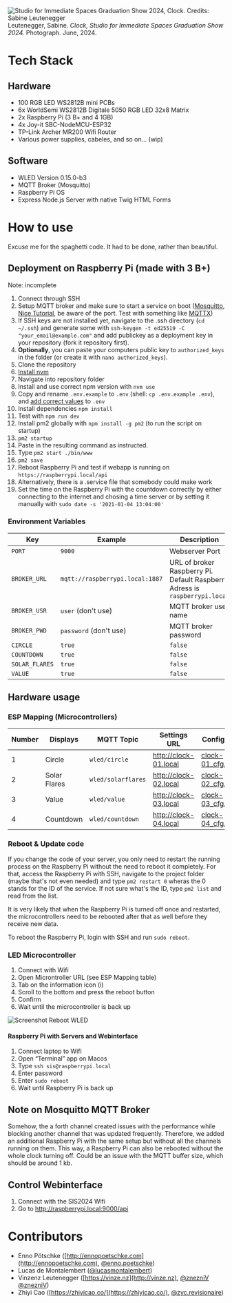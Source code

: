 ![Studio for Immediate Spaces Graduation Show 2024, Clock. Credits: Sabine Leutenegger](doc/clock.jpg)
Leutenegger, Sabine. *Clock, Studio for Immediate Spaces Graduation Show 2024.* Photograph. June, 2024.

# Tech Stack
## Hardware
- 100 RGB LED WS2812B mini PCBs
- 6x WorldSemi WS2812B Digitale 5050 RGB LED 32x8 Matrix
- 2x Raspberry Pi (3 B+ and 4 1GB)
- 4x Joy-it SBC-NodeMCU-ESP32
- TP-Link Archer MR200 Wifi Router
- Various power supplies, cabeles, and so on… (wip)

## Software
- WLED Version 0.15.0-b3
- MQTT Broker (Mosquitto)
- Raspberry Pi OS
- Express Node.js Server with native Twig HTML Forms

# How to use
Excuse me for the spaghetti code. It had to be done, rather than beautiful.

## Deployment on Raspberry Pi (made with 3 B+)
Note: incomplete

1. Connect through SSH
2. Setup MQTT broker and make sure to start a service on boot ([Mosquitto](https://mosquitto.org/download/), [Nice Tutorial](https://randomnerdtutorials.com/how-to-install-mosquitto-broker-on-Raspberry-pi/), be aware of the port. Test with something like [MQTTX](https://mqttx.app/))
2. If SSH keys are not installed yet, navigate to the .ssh directory (`cd ~/.ssh`) and generate some with `ssh-keygen -t ed25519 -C "your_email@example.com"` and add publickey as a deployment key in your repository (fork it repository first).
3. **Optionally**, you can paste your computers public key to `authorized_keys` in the folder (or create it with `nano authorized_keys`).
3. Clone the repository
4. [Install nvm](https://www.jemrf.com/pages/how-to-install-nvm-and-node-js-on-raspberry-pi)
5. Navigate into repository folder
6. Install and use correct npm version with `nvm use`
7. Copy and rename `.env.example` to `.env` (shell: `cp .env.example .env`), and [add correct values](#environment-variables) to `.env`
8. Install dependencies `npm install`
9. Test with `npm run dev`
10. Install pm2 globally with `npm install -g pm2` (to run the script on startup)
11. `pm2 startup`
12. Paste in the resulting command as instructed.
13. Type `pm2 start ./bin/www`
14. `pm2 save`
15. Reboot Raspberry Pi and test if webapp is running on `https://raspberrypi.local/api`
16. Alternatively, there is a .service file that somebody could make work
17. Set the time on the Raspberry Pi with the countdown correctly by either connecting to the internet and chosing a time server or by setting it manually with `sudo date -s '2021-01-04 13:04:00'`

### Environment Variables
| Key | Example | Description |
| --- | --- | ---|
| `PORT` | `9000` |  Webserver Port|
| `BROKER_URL` | `mqtt://raspberrypi.local:1887` |  URL of broker Raspberry Pi. Default Raspberry Adress is `raspberrypi.local`|
| `BROKER_USR` | `user` (don't use) | MQTT broker user name |
| `BROKER_PWD` | `password` (don't use) | MQTT broker password | 
| `CIRCLE` | `true` | `false` | Turn on publishing on circle channel |
| `COUNTDOWN` | `true` | `false` | Turn on publishing on circle channel |
| `SOLAR_FLARES` | `true` | `false` | Turn on publishing on circle channel |
| `VALUE` | `true` | `false` | Turn on publishing on circle channel |

## Hardware usage

### ESP Mapping (Microcontrollers)
| Number | Displays | MQTT Topic | Settings URL | Config File |
| --- | --- | --- | --- | --- |
| 1 | Circle | `wled/circle` | http://clock-01.local | [clock-01_cfg.json](wledconfigs/clock-01_cfg.json) |
| 2 | Solar Flares | `wled/solarflares` | http://clock-02.local | [clock-02_cfg.json](wledconfigs/clock-02_cfg.json) |
| 3 | Value | `wled/value` | http://clock-03.local | [clock-03_cfg.json](wledconfigs/clock-03_cfg.json) |
| 4 | Countdown | `wled/countdown` | http://clock-04.local | [clock-04_cfg.json](wledconfigs/clock-04_cfg.json) |

### Reboot & Update code

If you change the code of your server, you only need to restart the running process on the Raspberry Pi without the need to reboot it completely. For that, access the Raspberry Pi with SSH, navigate to the project folder (maybe that's not even needed) and type `pm2 restart 0` wheras the 0 stands for the ID of the service. If not sure what's the ID, type `pm2 list` and read from the list.

It is very likely that when the Raspberry Pi is turned off once and restarted, the microcontrollers need to be rebooted after that as well before they receive new data.

To reboot the Raspberry Pi, login with SSH and run `sudo reboot`.

### LED Microcontroller

1. Connect with Wifi
2. Open Microntroller URL (see ESP Mapping table)
3. Tab on the information icon (i)
4. Scroll to the bottom and press the reboot button
5. Confirm
6. Wait until the microcontroller is back up

![Screenshot Reboot WLED](doc/reboot_wled.jpeg)

#### Raspberry Pi with Servers and Webinterface

1. Connect laptop to Wifi
2. Open “Terminal” app on Macos
3. Type `ssh sis@raspberrypi.local`
4. Enter password
5. Enter `sudo reboot`
6. Wait until Raspberry Pi is back up

## Note on Mosquitto MQTT Broker
Somehow, the a forth channel created issues with the performance while blocking another channel that was updated frequently. Therefore, we added an additional Raspberry Pi with the same setup but without all the channels running on them. This way, a Raspberry Pi can also be rebooted without the whole clock turning off.
Could be an issue with the MQTT buffer size, which should be around 1 kb.

## Control Webinterface
1. Connect with the SIS2024 Wifi
2. Go to http://raspberrypi.local:9000/api

# Contributors
- Enno Pötschke ([http://ennopoetschke.com](http://ennopoetschke.com), [@enno.poetschke](https://www.instagram.com/enno.poetschke/))
- Lucas de Montalembert ([@lucasmontalembert](https://www.instagram.com/lucasmontalembert/))
- Vinzenz Leutenegger ([https://vinze.nz](http://vinze.nz), [@znezniV](https://github.com/znezniV) [@znezniV](https://www.instagram.com/znezniv/))
- Zhiyi Cao ([https://zhiyicao.co/](https://zhiyicao.co/), [@zyc.revisionaire](https://www.instagram.com/zyc.revisionaire/))
